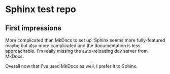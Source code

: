 # Sphinx test repo

## First impressions

More complicated than MkDocs to set up. Sphinx seems more fully-featured maybe but also more complicated and the documentation is less approachable. I'm really missing the auto-reloading dev server from MkDocs.

Overall now that I've used MkDocs as well, I prefer it to Sphinx.